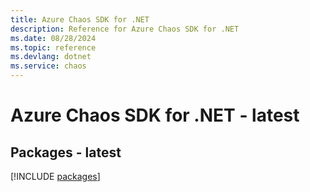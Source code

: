 ```yaml
---
title: Azure Chaos SDK for .NET
description: Reference for Azure Chaos SDK for .NET
ms.date: 08/28/2024
ms.topic: reference
ms.devlang: dotnet
ms.service: chaos
---
```

# Azure Chaos SDK for .NET - latest
## Packages - latest
[!INCLUDE [packages](chaos-index.md)]